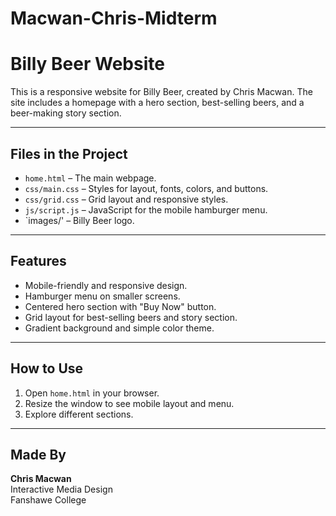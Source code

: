 # Macwan-Chris-Midterm

# Billy Beer Website

This is a responsive website for Billy Beer, created by Chris Macwan. The site includes a homepage with a hero section, best-selling beers, and a beer-making story section.

---

## Files in the Project

- `home.html` – The main webpage.
- `css/main.css` – Styles for layout, fonts, colors, and buttons.
- `css/grid.css` – Grid layout and responsive styles.
- `js/script.js` – JavaScript for the mobile hamburger menu.
- `images/' – Billy Beer logo.

---

## Features

- Mobile-friendly and responsive design.
- Hamburger menu on smaller screens.
- Centered hero section with "Buy Now" button.
- Grid layout for best-selling beers and story section.
- Gradient background and simple color theme.

---

## How to Use

1. Open `home.html` in your browser.
2. Resize the window to see mobile layout and menu.
3. Explore different sections.

---

## Made By

**Chris Macwan**  
Interactive Media Design  
Fanshawe College